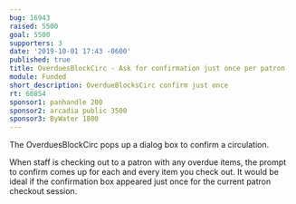 ```yaml
---
bug: 16943
raised: 5500
goal: 5500
supporters: 3
date: '2019-10-01 17:43 -0600'
published: true
title: OverduesBlockCirc - Ask for confirmation just once per patron
module: Funded
short_description: OverdueBlocksCirc confirm just once
rt: 60854
sponsor1: panhandle 200
sponsor2: arcadia public 3500
sponsor3: ByWater 1800
---
```

The OverduesBlockCirc pops up a dialog box to confirm a circulation.  

When staff is checking out to a patron with any overdue items, the prompt to confirm comes up for each and every item you check out.
It would be ideal if the confirmation box appeared just once for the current patron checkout session.
